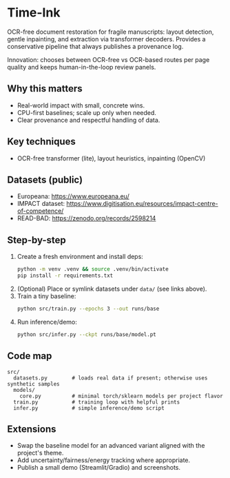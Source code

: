 # Time-Ink

OCR-free document restoration for fragile manuscripts: layout detection, gentle inpainting, and extraction via transformer decoders. Provides a conservative pipeline that always publishes a provenance log.

Innovation: chooses between OCR-free vs OCR-based routes per page quality and keeps human-in-the-loop review panels.

## Why this matters
- Real-world impact with small, concrete wins.
- CPU-first baselines; scale up only when needed.
- Clear provenance and respectful handling of data.

## Key techniques
- OCR-free transformer (lite), layout heuristics, inpainting (OpenCV)

## Datasets (public)
- Europeana: https://www.europeana.eu/
- IMPACT dataset: https://www.digitisation.eu/resources/impact-centre-of-competence/
- READ-BAD: https://zenodo.org/records/2598214

## Step-by-step
1. Create a fresh environment and install deps:
   ```bash
   python -m venv .venv && source .venv/bin/activate
   pip install -r requirements.txt
   ```
2. (Optional) Place or symlink datasets under `data/` (see links above).
3. Train a tiny baseline:
   ```bash
   python src/train.py --epochs 3 --out runs/base
   ```
4. Run inference/demo:
   ```bash
   python src/infer.py --ckpt runs/base/model.pt
   ```

## Code map
```
src/
  datasets.py        # loads real data if present; otherwise uses synthetic samples
  models/
    core.py          # minimal torch/sklearn models per project flavor
  train.py           # training loop with helpful prints
  infer.py           # simple inference/demo script
```

## Extensions
- Swap the baseline model for an advanced variant aligned with the project's theme.
- Add uncertainty/fairness/energy tracking where appropriate.
- Publish a small demo (Streamlit/Gradio) and screenshots.
